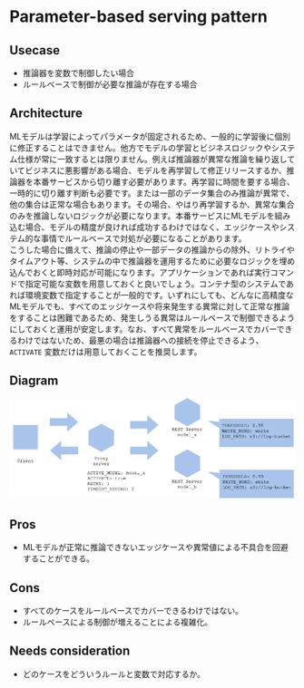 # Parameter-based serving pattern

## Usecase
- 推論器を変数で制御したい場合
- ルールベースで制御が必要な推論が存在する場合

## Architecture
MLモデルは学習によってパラメータが固定されるため、一般的に学習後に個別に修正することはできません。他方でモデルの学習とビジネスロジックやシステム仕様が常に一致するとは限りません。例えば推論器が異常な推論を繰り返していてビジネスに悪影響がある場合、モデルを再学習して修正リリースするか、推論器を本番サービスから切り離す必要があります。再学習に時間を要する場合、一時的に切り離す判断も必要です。または一部のデータ集合のみ推論が異常で、他の集合は正常な場合もあります。その場合、やはり再学習するか、異常な集合のみを推論しないロジックが必要になります。本番サービスにMLモデルを組み込む場合、モデルの精度が良ければ成功するわけではなく、エッジケースやシステム的な事情でルールベースで対処が必要になることがあります。<br>
こうした場合に備えて、推論の停止や一部データの推論からの除外、リトライやタイムアウト等、システムの中で推論器を運用するために必要なロジックを埋め込んでおくと即時対応が可能になります。アプリケーションであれば実行コマンドで指定可能な変数を用意しておくと良いでしょう。コンテナ型のシステムであれば環境変数で指定することが一般的です。いずれにしても、どんなに高精度なMLモデルでも、すべてのエッジケースや将来発生する異常に対して正常な推論をすることは困難であるため、発生しうる異常はルールベースで制御できるようにしておくと運用が安定します。なお、すべて異常をルールベースでカバーできるわけではないため、最悪の場合は推論器への接続を停止できるよう、`ACTIVATE` 変数だけは用意しておくことを推奨します。


## Diagram
![diagram](diagram.png)


## Pros
- MLモデルが正常に推論できないエッジケースや異常値による不具合を回避することができる。

## Cons
- すべてのケースをルールベースでカバーできるわけではない。
- ルールベースによる制御が増えることによる複雑化。

## Needs consideration
- どのケースをどういうルールと変数で対応するか。